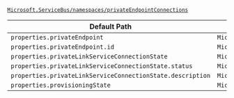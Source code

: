 [`Microsoft.ServiceBus/namespaces/privateEndpointConnections`](https://docs.microsoft.com/en-us/azure/templates/microsoft.servicebus/namespaces/privateendpointconnections)

| Default Path | Alias |
|---|---|
| `properties.privateEndpoint` | `Microsoft.ServiceBus/namespaces/privateEndpointConnections/privateEndpoint` |
| `properties.privateEndpoint.id` | `Microsoft.ServiceBus/namespaces/privateEndpointConnections/privateEndpoint.id` |
| `properties.privateLinkServiceConnectionState` | `Microsoft.ServiceBus/namespaces/privateEndpointConnections/privateLinkServiceConnectionState` |
| `properties.privateLinkServiceConnectionState.status` | `Microsoft.ServiceBus/namespaces/privateEndpointConnections/privateLinkServiceConnectionState.status` |
| `properties.privateLinkServiceConnectionState.description` | `Microsoft.ServiceBus/namespaces/privateEndpointConnections/privateLinkServiceConnectionState.description` |
| `properties.provisioningState` | `Microsoft.ServiceBus/namespaces/privateEndpointConnections/provisioningState` |

